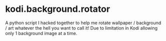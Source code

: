 # kodi.background.rotator
A python script I hacked together to help me rotate wallpaper / background / art whatever the hell you want to call it! Due to limitation in Kodi allowing only 1 background image at a time.
